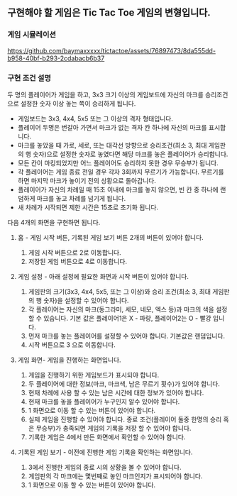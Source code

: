 ## 구현해야 할 게임은 Tic Tac Toe 게임의 변형입니다.

### 게임 시뮬레이션


https://github.com/baymaxxxxx/tictactoe/assets/76897473/8da555dd-b958-40bf-b293-2cdabacb6b37



### 구현 조건 설명

두 명의 플레이어가 게임을 하고, 3x3 크기 이상의 게임보드에 자신의 마크를 승리조건으로 설정한 숫자 이상 놓는 쪽이 승리하게 됩니다.

- 게임보드는 3x3, 4x4, 5x5 또는 그 이상의 격자 형태입니다.
- 플레이어 두명은 번갈아 가면서 마크가 없는 격자 칸 하나에 자신의 마크를 표시합니다.
- 마크를 놓았을 때 가로, 세로, 또는 대각선 방향으로 승리조건(최소 3, 최대 게임판의 행 숫자)으로 설정한 숫자로 놓였다면 해당 마크를 놓은 플레이어가 승리합니다.
- 모든 칸이 마킹되었지만 어느 플레이어도 승리하지 못한 경우 무승부가 됩니다.
- 각 플레이어는 게임 종료 전일 경우 각자 3회까지 무르기가 가능합니다. 무르기를 하면 마지막 마크가 놓이기 전의 상황으로 돌아갑니다.
- 플레이어가 자신의 차례일 때 15초 이내에 마크를 놓지 않으면, 빈 칸 중 하나에 랜덤하게 마크를 놓고 차례를 넘기게 됩니다.
- 새 차례가 시작되면 제한 시간은 15초로 초기화 됩니다.

다음 4개의 화면을 구현하면 됩니다.

1. 홈 - 게임 시작 버튼, 기록된 게임 보기 버튼 2개의 버튼이 있어야 합니다.

   1. 게임 시작 버튼으로 2로 이동합니다.
   2. 저장된 게임 버튼으로 4로 이동합니다.

2. 게임 설정 - 아래 설정에 필요한 화면과 시작 버튼이 있어야 합니다.

   1. 게임판의 크기(3x3, 4x4, 5x5, 또는 그 이상)와 승리 조건(최소 3, 최대 게임판의 행 숫자)을 설정할 수 있어야 합니다.
   2. 각 플레이어는 자신의 마크(동그라미, 세모, 네모, 엑스 등)과 마크의 색을 설정 할 수 있습니다. 기본 값은 플레이어1은 X - 파랑, 플레이어2는 O - 빨강 입니다.
   3. 먼저 마크를 놓는 플레이어를 설정할 수 있어야 합니다. 기본값은 랜덤입니다.
   4. 시작 버튼으로 3 으로 이동합니다.

3. 게임 화면- 게임을 진행하는 화면입니다.

   1. 게임을 진행하기 위한 게임보드가 표시되야 합니다.
   2. 두 플레이어에 대한 정보(마크, 마크색, 남은 무르기 횟수)가 있어야 합니다.
   3. 현재 차례에 사용 할 수 있는 남은 시간에 대한 정보가 있어야 합니다.
   4. 현재 마크를 놓을 플레이어가 누구인지 알수 있어야 합니다.
   5. 1 화면으로 이동 할 수 있는 버튼이 있어야 합니다.
   6. 실제 게임을 진행할 수 있어야 합니다. 종료 조건(플레이어 둘중 한명의 승리 혹은 무승부)가 충족되면 게임의 기록을 저장 할 수 있어야 합니다.
   7. 기록한 게임은 4에서 만든 화면에서 확인할 수 있어야 합니다.

4. 기록된 게임 보기 - 이전에 진행한 게임 기록을 확인하는 화면입니다.

   1. 3에서 진행한 게임의 종료 시의 상황을 볼 수 있어야 합니다.
   2. 게임판의 각 마크에는 몇번째로 놓인 마크인지가 표시되어야 합니다.
   3. 1 화면으로 이동 할 수 있는 버튼이 있어야 합니다.
